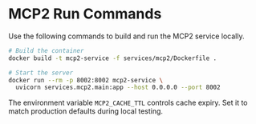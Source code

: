 # MCP2 Run Commands

Use the following commands to build and run the MCP2 service locally.

```bash
# Build the container
docker build -t mcp2-service -f services/mcp2/Dockerfile .

# Start the server
docker run --rm -p 8002:8002 mcp2-service \
  uvicorn services.mcp2.main:app --host 0.0.0.0 --port 8002
```

The environment variable `MCP2_CACHE_TTL` controls cache expiry. Set it to match
production defaults during local testing.

